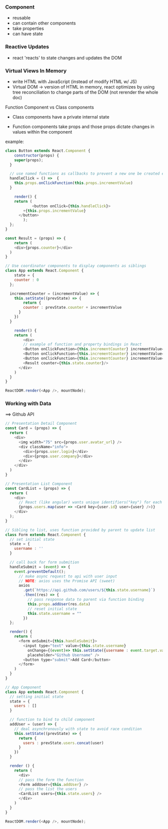 ### Component

* reusable
* can contain other components
* take properties
* can have state

### Reactive Updates

* react 'reacts' to state changes and updates the DOM

### Virtual Views In Memory

* write HTML with JavaScript (instead of modify HTML w/ JS)
* Virtual DOM -> version of HTML in memory, react optimizes by using tree reconciliation to change parts of the DOM (not rerender the whole doc)

Function Component vs Class components

* Class components have a private internal state

* Function components take props and those props dictate changes in values within the component

example:

```js
class Button extends React.Component {
	constructor(props) {
  	super(props);
  }

  // use named functions as callbacks to prevent a new one be created every time
  handleClick = () =>  {
  	this.props.onClickFunction(this.props.incrementValue)
  }

	render() {
  	return (
			<button onClick={this.handleClick}>
      	+{this.props.incrementValue}
      </button>
		);
  };
}

const Result = (props) => {
	return (
  	<div>{props.counter}</div>
  )
}

// Use coordinator components to display components as siblings
class App extends React.Component {
	state = {
  	counter : 0
  };

  incrementCounter = (incrementValue) => {
  	this.setState((prevState) => {
    	return {
      	counter : prevState.counter + incrementValue
      }
    })
  }

	render() {
  	return (
    	<div>
        // example of function and property bindings in React
      	<Button onClickFunction={this.incrementCounter} incrementValue={1} />
      	<Button onClickFunction={this.incrementCounter} incrementValue={10} />
      	<Button onClickFunction={this.incrementCounter} incrementValue={100} />
        <Result counter={this.state.counter}/>
      </div>
    )
  }
}

ReactDOM.render(<App />, mountNode);

```

### Working with Data
==> Github API


```js
// Presentation Detail Component
const Card = (props) => {
  return (
    <div>
      <img width="75" src={props.user.avatar_url} />
      <div className="info">
        <div>{props.user.login}</div>
        <div>{props.user.company}</div>
      </div>
    </div>
  )
}

// Presentation List Component
const CardList = (props) => {
  return (
    <div>
      // React (like angular) wants unique identifiers("key") for each component
      {props.users.map(user => <Card key={user.id} user={user} />)}
    </div>
  );
}

// Sibling to list, uses function provided by parent to update list
class Form extends React.Component {
  // set initial state
  state = {
    username : ''
  }

  // call back for form submition
  handleSubmit = (event) => {
    event.preventDefault();
      // make async request to api with user input
      // NOTE: axios uses the Promise API (sweet)
      axios
        .get(`https://api.github.com/users/${this.state.username}`)
        .then((res) => {
          // pass response data to parent via function binding
          this.props.addUser(res.data)
          // reset initial state
          this.state.username = ""
        })
  };

  render() {
    return (
      <form onSubmit={this.handleSubmit}>
        <input type="text" value={this.state.username}
          onChange={(event)=> this.setState({username : event.target.value})}
          placeholder="Github Username" />
        <button type="submit">Add Card</button>
      </form>
    )
  }
}

// App Component
class App extends React.Component {
  // setting initial state
  state = {
    users : []
  }

  // function to bind to child component
  addUser = (user) => {
    // deal asynchronously with state to avoid race condition
    this.setState((prevState) => {
      return {
        users : prevState.users.concat(user)
      }
    })
  }

  render () {
    return (
      <div>
      // pass the form the function
      <Form addUser={this.addUser} />
      // pass the list the users
      <CardList users={this.state.users} />
      </div>
    )
  }
}

ReactDOM.render(<App />, mountNode);
```

